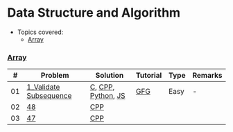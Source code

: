 # Data Structure and Algorithm

* Topics covered:
    * [Array](TODO)
### [Array](https://www.geeksforgeeks.org/arrays-in-c-cpp/)
| #  | Problem | Solution | Tutorial | Type | Remarks |
| --- | --- | --- | --- | --- | --- |
|01| [1_Validate Subsequence](https://www.geeksforgeeks.org/check-whether-an-array-is-subarray-of-another-array/)| [C](C/Array/1_ValidateSubsequence.c), [CPP](CPP/Array/1_ValidateSubsequence.cpp), [Python](), [JS]() | [GFG](https://www.geeksforgeeks.org/check-whether-an-array-is-subarray-of-another-array)|Easy|-|
|02| [48](https://leetcode.com/problems/max-consecutive-ones/)| [CPP](CPP/3_.cpp)|
|03| [47](https://leetcode.com/problems/number-complement/)| [CPP](CPP/2_.cpp)|
